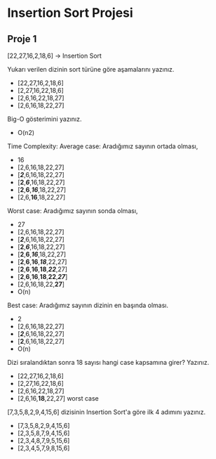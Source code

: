 # Insertion Sort Projesi

## Proje 1

[22,27,16,2,18,6] -> Insertion Sort

Yukarı verilen dizinin sort türüne göre aşamalarını yazınız.


- [22,27,16,2,18,6]
- [2,27,16,22,18,6]
- [2,6,16,22,18,27]
- [2,6,16,18,22,27]


Big-O gösterimini yazınız.


- O(n2)



Time Complexity: Average case: Aradığımız sayının ortada olması,


- 16
- [2,6,16,18,22,27]
- [***2***,6,16,18,22,27]
- [**2**,***6***,16,18,22,27]
- [**2**,**6**,***16***,18,22,27]
- [2,6,**16**,18,22,27]


Worst case: Aradığımız sayının sonda olması, 


- 27
- [2,6,16,18,22,27]
- [***2***,6,16,18,22,27]
- [**2**,***6***,16,18,22,27]
- [**2**,**6**,***16***,18,22,27]
- [**2**,**6**,**16**,***18***,22,27]
- [**2**,**6**,**16**,**18**,***22***,27]
- [**2**,**6**,**16**,**18**,**22**,***27***]
- [2,6,16,18,22,**27**]
- O(n)


Best case: Aradığımız sayının dizinin en başında olması.


- 2
- [2,6,16,18,22,27]
- [***2***,6,16,18,22,27]
- [**2**,6,16,18,22,27]
- O(n)


Dizi sıralandıktan sonra 18 sayısı hangi case kapsamına girer? Yazınız.


- [22,27,16,2,18,6]
- [2,27,16,22,18,6]
- [2,6,16,22,18,27]
- [2,6,16,**18**,22,27] worst case




[7,3,5,8,2,9,4,15,6] dizisinin Insertion Sort'a göre ilk 4 adımını yazınız.


- [7,3,5,8,2,9,4,15,6]
- [2,3,5,8,7,9,4,15,6]
- [2,3,4,8,7,9,5,15,6]
- [2,3,4,5,7,9,8,15,6]
